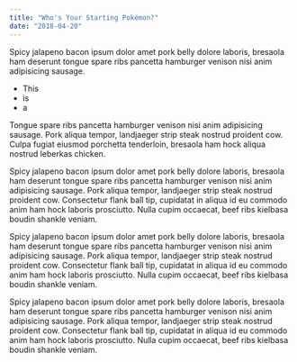 ```yaml
---
title: "Who's Your Starting Pokémon?"
date: "2018-04-20"
---
```


Spicy jalapeno bacon ipsum dolor amet pork belly dolore laboris, bresaola ham deserunt tongue spare ribs pancetta hamburger venison nisi anim adipisicing sausage.

<!-- end -->

* This
* is
* a

Tongue spare ribs pancetta hamburger venison nisi anim adipisicing sausage. Pork aliqua tempor, landjaeger strip steak nostrud proident cow. Culpa fugiat eiusmod porchetta tenderloin, bresaola ham hock aliqua nostrud leberkas chicken.

Spicy jalapeno bacon ipsum dolor amet pork belly dolore laboris, bresaola ham deserunt tongue spare ribs pancetta hamburger venison nisi anim adipisicing sausage. Pork aliqua tempor, landjaeger strip steak nostrud proident cow. Consectetur flank ball tip, cupidatat in aliqua id eu commodo anim ham hock laboris prosciutto. Nulla cupim occaecat, beef ribs kielbasa boudin shankle veniam.

Spicy jalapeno bacon ipsum dolor amet pork belly dolore laboris, bresaola ham deserunt tongue spare ribs pancetta hamburger venison nisi anim adipisicing sausage. Pork aliqua tempor, landjaeger strip steak nostrud proident cow. Consectetur flank ball tip, cupidatat in aliqua id eu commodo anim ham hock laboris prosciutto. Nulla cupim occaecat, beef ribs kielbasa boudin shankle veniam.

Spicy jalapeno bacon ipsum dolor amet pork belly dolore laboris, bresaola ham deserunt tongue spare ribs pancetta hamburger venison nisi anim adipisicing sausage. Pork aliqua tempor, landjaeger strip steak nostrud proident cow. Consectetur flank ball tip, cupidatat in aliqua id eu commodo anim ham hock laboris prosciutto. Nulla cupim occaecat, beef ribs kielbasa boudin shankle veniam.